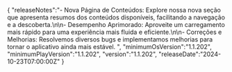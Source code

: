 {
  "releaseNotes":"- Nova Página de Conteúdos: Explore nossa nova seção que apresenta resumos dos conteúdos disponíveis, facilitando a navegação e a descoberta.\n\n- Desempenho Aprimorado: Aproveite um carregamento mais rápido para uma experiência mais fluida e eficiente.\n\n- Correções e Melhorias: Resolvemos diversos bugs e implementamos melhorias para tornar o aplicativo ainda mais estável. ",
  "minimumOsVersion":"1.1.202",
  "minimumPlayVersion":"1.1.202",
  "version":"1.1.202",
  "releaseDate":"2024-10-23T07:00:00Z"
}
